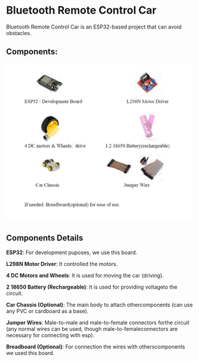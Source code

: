 # Bluetooth Remote Control Car
Bluetooth Remote Control Car is an ESP32-based project that can avoid obstacles.

## Components:

![Components](https://github.com/mahfuzhasanreza/Bluetooth-RC-Car/blob/main/img/components.jpg)

## Components Details  

**ESP32**: For development puposes, we use this board.  

**L298N Motor Driver**: It controlled the motors.  

**4 DC Motors and Wheels**: It is used for moving the car (driving).  

**2 18650 Battery (Rechargeable)**: It is used for providing voltageto the circuit.

**Car Chassis (Optional)**: The main body to attach othercomponents (can use any PVC or cardboard as a base).

**Jumper Wires**: Male-to-male and male-to-female connectors forthe circuit (any normal wires can be used, though male-to-femaleconnectors are necessary for connecting with esp).

**Breadboard (Optional)**: For connection the wires with otherscomponents we used this board.

